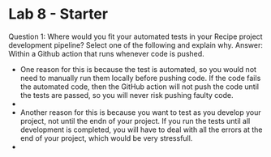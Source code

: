 # Lab 8 - Starter

Question 1: Where would you fit your automated tests in your Recipe project development pipeline? Select one of the following and explain why.
Answer: Within a Github action that runs whenever code is pushed.

<ul>
    <li>One reason for this is because the test is automated, so you would not need to manually run them locally before pushing code. If the code fails the automated code, then the GitHub action will not push the code until the tests are passed, so you will never risk pushing faulty code.<li>
    <li>Another reason for this is because you want to test as you develop your project, not until the endn of your project. If you run the tests until all development is completed, you will have to deal with all the errors at the end of your project, which would be very stressfull.<li>
<ul>
